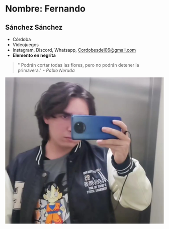 # Nombre: Fernando
## Sánchez Sánchez
- Córdoba
- Videojuegos
- Instagram, Discord, Whatsapp, Cordobesdel06@gmail.com
- **Elemento en negrita**
>" Podrán cortar todas las flores, pero no podrán detener la primavera." - *Pablo Neruda*


![yo](Yo.jpg)
